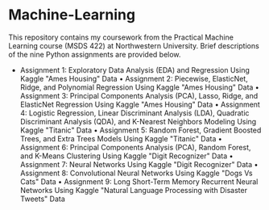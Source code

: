 # Machine-Learning
This repository contains my coursework from the Practical Machine Learning course (MSDS 422) at Northwestern University. Brief descriptions of the nine Python assignments are provided below.
* Assignment 1: Exploratory Data Analysis (EDA) and Regression Using Kaggle "Ames Housing" Data
	• Assignment 2: Piecewise, ElasticNet, Ridge, and Polynomial Regression Using Kaggle "Ames Housing" Data
	• Assignment 3: Principal Components Analysis (PCA), Lasso, Ridge, and ElasticNet Regression Using Kaggle "Ames Housing" Data
	• Assignment 4: Logistic Regression, Linear Discriminant Analysis (LDA), Quadratic Discriminant Analysis (QDA), and K-Nearest Neighbors Modeling Using Kaggle "Titanic" Data
	• Assignment 5: Random Forest, Gradient Boosted Trees, and Extra Trees Models Using Kaggle "Titanic" Data
	• Assignment 6: Principal Components Analysis (PCA), Random Forest, and K-Means Clustering Using Kaggle "Digit Recognizer" Data 
	• Assignment 7: Neural Networks Using Kaggle "Digit Recognizer" Data
	• Assignment 8: Convolutional Neural Networks Using Kaggle "Dogs Vs Cats" Data
	• Assignment 9: Long Short-Term Memory Recurrent Neural Networks Using Kaggle "Natural Language Processing with Disaster Tweets" Data

